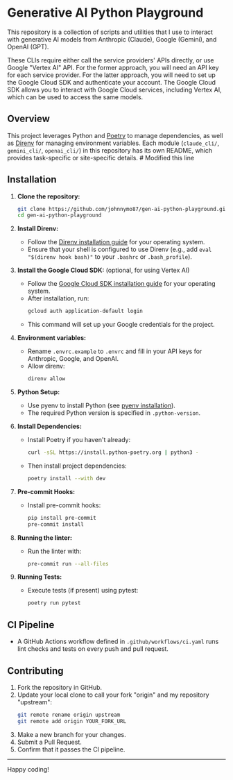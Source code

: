 # Generative AI Python Playground

This repository is a collection of scripts and utilities that I use to interact with generative AI models from Anthropic (Claude), Google (Gemini), and OpenAI (GPT).

These CLIs require either call the service providers' APIs directly, or use Google "Vertex AI" API. For the former approach, you will need an API key for each service provider. For the latter approach, you will need to set up the Google Cloud SDK and authenticate your account. The Google Cloud SDK allows you to interact with Google Cloud services, including Vertex AI, which can be used to access the same models.

## Overview

This project leverages Python and [Poetry](https://python-poetry.org/) to manage dependencies, as well as [Direnv](https://direnv.net/) for managing environment variables. Each module (`claude_cli/`, `gemini_cli/`, `openai_cli/`) in this repository has its own README, which provides task-specific or site-specific details. # Modified this line

## Installation

1. **Clone the repository:**
   ```bash
   git clone https://github.com/johnnymo87/gen-ai-python-playground.git
   cd gen-ai-python-playground
   ```

2. **Install Direnv:**
   - Follow the [Direnv installation guide](https://direnv.net/docs/installation.html) for your operating system.
   - Ensure that your shell is configured to use Direnv (e.g., add `eval "$(direnv hook bash)"` to your `.bashrc` or `.bash_profile`).

3. **Install the Google Cloud SDK:** (optional, for using Vertex AI)
   - Follow the [Google Cloud SDK installation guide](https://cloud.google.com/sdk/docs/install-sdk) for your operating system.
   - After installation, run:
     ```bash
     gcloud auth application-default login
     ```
   - This command will set up your Google credentials for the project.

2. **Environment variables:**
   - Rename `.envrc.example` to `.envrc` and fill in your API keys for Anthropic, Google, and OpenAI.
   - Allow direnv:
     ```bash
     direnv allow
     ```

3. **Python Setup:**
   - Use pyenv to install Python (see [pyenv installation](https://github.com/pyenv/pyenv#installation)).
   - The required Python version is specified in `.python-version`.

4. **Install Dependencies:**
   - Install Poetry if you haven't already:
     ```bash
     curl -sSL https://install.python-poetry.org | python3 -
     ```
   - Then install project dependencies:
     ```bash
     poetry install --with dev
     ```

5. **Pre-commit Hooks:**
   - Install pre-commit hooks:
     ```bash
     pip install pre-commit
     pre-commit install
     ```

6. **Running the linter:**
   - Run the linter with:
     ```bash
     pre-commit run --all-files
     ```

7. **Running Tests:**
   - Execute tests (if present) using pytest:
     ```bash
     poetry run pytest
     ```

## CI Pipeline

- A GitHub Actions workflow defined in `.github/workflows/ci.yaml` runs lint checks and tests on every push and pull request.

## Contributing

1. Fork the repository in GitHub.
2. Update your local clone to call your fork "origin" and my repository "upstream":
   ```bash
   git remote rename origin upstream
   git remote add origin YOUR_FORK_URL
   ```
3. Make a new branch for your changes.
4. Submit a Pull Request.
5. Confirm that it passes the CI pipeline.

---

Happy coding!
